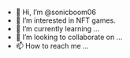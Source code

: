 - 👋 Hi, I’m @sonicboom06
- 👀 I’m interested in NFT games.
- 🌱 I’m currently learning ...
- 💞️ I’m looking to collaborate on ...
- 📫 How to reach me ...

<!---
sonicboom06/sonicboom06 is a ✨ special ✨ repository because its `README.md` (this file) appears on your GitHub profile.
You can click the Preview link to take a look at your changes.
--->
